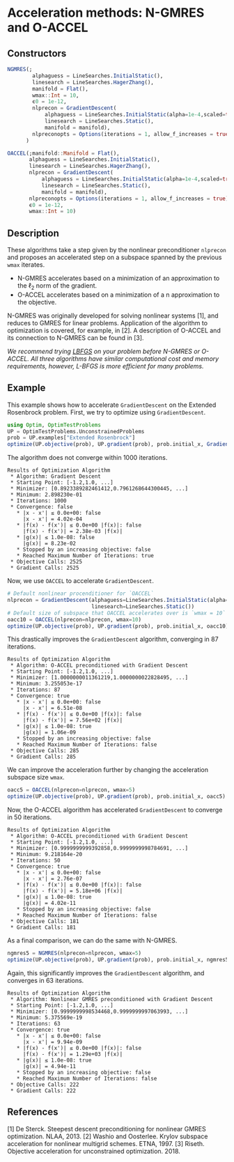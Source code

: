 # Acceleration methods: N-GMRES and O-ACCEL
## Constructors
```julia
NGMRES(;
        alphaguess = LineSearches.InitialStatic(),
        linesearch = LineSearches.HagerZhang(),
        manifold = Flat(),
        wmax::Int = 10,
        ϵ0 = 1e-12,
        nlprecon = GradientDescent(
            alphaguess = LineSearches.InitialStatic(alpha=1e-4,scaled=true),
            linesearch = LineSearches.Static(),
            manifold = manifold),
        nlpreconopts = Options(iterations = 1, allow_f_increases = true),
      )
```

```julia
OACCEL(;manifold::Manifold = Flat(),
       alphaguess = LineSearches.InitialStatic(),
       linesearch = LineSearches.HagerZhang(),
       nlprecon = GradientDescent(
           alphaguess = LineSearches.InitialStatic(alpha=1e-4,scaled=true),
           linesearch = LineSearches.Static(),
           manifold = manifold),
       nlpreconopts = Options(iterations = 1, allow_f_increases = true),
       ϵ0 = 1e-12,
       wmax::Int = 10)
```

## Description
These algorithms take a step given by the nonlinear preconditioner `nlprecon`
and proposes an accelerated step on a subspace spanned by the previous
`wmax` iterates.

- N-GMRES accelerates based on a minimization of an approximation to the $\ell_2$ norm of the
gradient.
- O-ACCEL accelerates based on a minimization of a n approximation to the objective.

N-GMRES was originally developed for solving nonlinear systems [1], and reduces to
GMRES for linear problems.
Application of the algorithm to optimization is covered, for example, in [2].
A description of O-ACCEL and its connection to N-GMRES can be found in [3].

*We recommend trying [LBFGS](lbfgs.md) on your problem before N-GMRES or O-ACCEL. All three algorithms have similar computational cost and memory requirements, however, L-BFGS is more efficient for many problems.*

## Example

This example shows how to accelerate `GradientDescent` on the Extended Rosenbrock problem.
First, we try to optimize using `GradientDescent`.

```julia
using Optim, OptimTestProblems
UP = OptimTestProblems.UnconstrainedProblems
prob = UP.examples["Extended Rosenbrock"]
optimize(UP.objective(prob), UP.gradient(prob), prob.initial_x, GradientDescent())
```
The algorithm does not converge within 1000 iterations.

```
Results of Optimization Algorithm
 * Algorithm: Gradient Descent
 * Starting Point: [-1.2,1.0, ...]
 * Minimizer: [0.8923389282461412,0.7961268644300445, ...]
 * Minimum: 2.898230e-01
 * Iterations: 1000
 * Convergence: false
   * |x - x'| ≤ 0.0e+00: false
     |x - x'| = 4.02e-04
   * |f(x) - f(x')| ≤ 0.0e+00 |f(x)|: false
     |f(x) - f(x')| = 2.38e-03 |f(x)|
   * |g(x)| ≤ 1.0e-08: false
     |g(x)| = 8.23e-02
   * Stopped by an increasing objective: false
   * Reached Maximum Number of Iterations: true
 * Objective Calls: 2525
 * Gradient Calls: 2525
```

Now, we use `OACCEL` to accelerate `GradientDescent`.
```julia
# Default nonlinear procenditioner for `OACCEL`
nlprecon = GradientDescent(alphaguess=LineSearches.InitialStatic(alpha=1e-4,scaled=true),
                           linesearch=LineSearches.Static())
# Default size of subspace that OACCEL accelerates over is `wmax = 10`
oacc10 = OACCEL(nlprecon=nlprecon, wmax=10)
optimize(UP.objective(prob), UP.gradient(prob), prob.initial_x, oacc10)
```
This drastically improves the `GradientDescent` algorithm, converging in 87 iterations.
```
Results of Optimization Algorithm
 * Algorithm: O-ACCEL preconditioned with Gradient Descent
 * Starting Point: [-1.2,1.0, ...]
 * Minimizer: [1.0000000011361219,1.0000000022828495, ...]
 * Minimum: 3.255053e-17
 * Iterations: 87
 * Convergence: true
   * |x - x'| ≤ 0.0e+00: false
     |x - x'| = 6.51e-08
   * |f(x) - f(x')| ≤ 0.0e+00 |f(x)|: false
     |f(x) - f(x')| = 7.56e+02 |f(x)|
   * |g(x)| ≤ 1.0e-08: true
     |g(x)| = 1.06e-09
   * Stopped by an increasing objective: false
   * Reached Maximum Number of Iterations: false
 * Objective Calls: 285
 * Gradient Calls: 285
```

We can improve the acceleration further by changing the acceleration subspace size `wmax`.
```julia
oacc5 = OACCEL(nlprecon=nlprecon, wmax=5)
optimize(UP.objective(prob), UP.gradient(prob), prob.initial_x, oacc5)
```
Now, the O-ACCEL algorithm has accelerated `GradientDescent` to converge in 50 iterations.
```
Results of Optimization Algorithm
 * Algorithm: O-ACCEL preconditioned with Gradient Descent
 * Starting Point: [-1.2,1.0, ...]
 * Minimizer: [0.9999999999392858,0.9999999998784691, ...]
 * Minimum: 9.218164e-20
 * Iterations: 50
 * Convergence: true
   * |x - x'| ≤ 0.0e+00: false
     |x - x'| = 2.76e-07
   * |f(x) - f(x')| ≤ 0.0e+00 |f(x)|: false
     |f(x) - f(x')| = 5.18e+06 |f(x)|
   * |g(x)| ≤ 1.0e-08: true
     |g(x)| = 4.02e-11
   * Stopped by an increasing objective: false
   * Reached Maximum Number of Iterations: false
 * Objective Calls: 181
 * Gradient Calls: 181
```

As a final comparison, we can do the same with N-GMRES.
```julia
ngmres5 = NGMRES(nlprecon=nlprecon, wmax=5)
optimize(UP.objective(prob), UP.gradient(prob), prob.initial_x, ngmres5)
```
Again, this significantly improves the `GradientDescent` algorithm, and converges in 63 iterations.
```
Results of Optimization Algorithm
 * Algorithm: Nonlinear GMRES preconditioned with Gradient Descent
 * Starting Point: [-1.2,1.0, ...]
 * Minimizer: [0.9999999998534468,0.9999999997063993, ...]
 * Minimum: 5.375569e-19
 * Iterations: 63
 * Convergence: true
   * |x - x'| ≤ 0.0e+00: false
     |x - x'| = 9.94e-09
   * |f(x) - f(x')| ≤ 0.0e+00 |f(x)|: false
     |f(x) - f(x')| = 1.29e+03 |f(x)|
   * |g(x)| ≤ 1.0e-08: true
     |g(x)| = 4.94e-11
   * Stopped by an increasing objective: false
   * Reached Maximum Number of Iterations: false
 * Objective Calls: 222
 * Gradient Calls: 222
```

## References
[1] De Sterck. Steepest descent preconditioning for nonlinear GMRES optimization. NLAA, 2013.
[2] Washio and Oosterlee. Krylov subspace acceleration for nonlinear multigrid schemes. ETNA, 1997.
[3] Riseth. Objective acceleration for unconstrained optimization. 2018.
